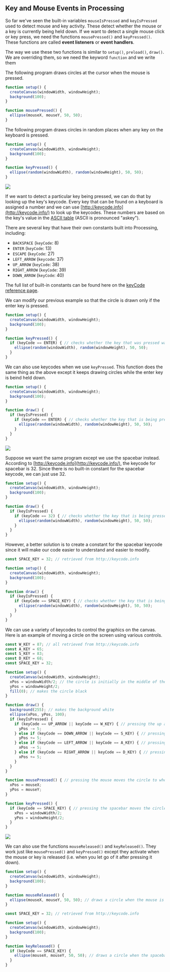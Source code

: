 ## Key and Mouse Events in Processing

So far we've seen the built-in variables `mouseIsPressed` and `keyIsPressed` used to detect mouse and key activity. These detect whether the mouse or a key is currently being held down. If we want to detect a single mouse click or key press, we need the functions `mousePressed()` and `keyPressed()`. These functions are called  **event listeners** or **event handlers**.

The way we use these two functions is similar to `setup()`, `preload()`, `draw()`.  We are overriding them, so we need the keyword `function` and we write them 

The following program draws circles at the cursor when the mouse is pressed.

```js
function setup() {
  createCanvas(windowWidth, windowHeight);
  background(100);
}

function mousePressed() {
  ellipse(mouseX, mouseY, 50, 50);
}
```

The following program draws circles in random places when any key on the keyboard is pressed.

```js
function setup() {
  createCanvas(windowWidth, windowHeight);
  background(100);
}

function keyPressed() {
  ellipse(random(windowWidth), random(windowHeight), 50, 50);
}
```

![](../Images/Random_Circles_1.png)

If we want to detect a particular key being pressed, we can do that by looking up the key's keycode. Every key that can be found on a keyboard  is assigned a number and we can use [http://keycode.info](http://keycode.info/) to look up the keycodes. These numbers are based on the key's value in the [ASCII table](https://www.cs.cmu.edu/~pattis/15-1XX/common/handouts/ascii.html) (ASCII is pronounced "askey"). 

There are several key that have their own constants built into Processing, including:

* `BACKSPACE` (`keyCode`: 8)
* `ENTER` (`keyCode`: 13)
* `ESCAPE` (`keyCode`: 27)
* `LEFT_ARROW` (`keycode`: 37)
* `UP_ARROW` (`keyCode`: 38)
* `RIGHT_ARROW` (`keyCode`: 39)
* `DOWN_ARROW` (`keyCode`: 40)

The full list of built-in constants can be found here on the [keyCode reference page](https://p5js.org/reference/#/p5/keyCode).

We can modify our previous example so that the circle is drawn only if the enter key is pressed.

```js
function setup() {
  createCanvas(windowWidth, windowHeight);
  background(100);
}

function keyPressed() {
  if (keyCode == ENTER) { // checks whether the key that was pressed was the enter key
    ellipse(random(windowWidth), random(windowHeight), 50, 50);
  }
}
```

We can also use keycodes when we use `keyPressed`. This function does the same thing as the above except it keeps drawing circles while the enter key is beind held down.

```js
function setup() {
  createCanvas(windowWidth, windowHeight);
  background(100);
}

function draw() {
  if (keyIsPressed) {
    if (keyCode == ENTER) { // checks whether the key that is being pressed is the enter key
      ellipse(random(windowWidth), random(windowHeight), 50, 50);
    }
  }
}
```

![](../Images/Random_Circles_2.png)

Suppose we want the same program except we use the spacebar instead. According to [http://keycode.info](http://keycode.info/), the keycode for spacebar is 32. Since there is no built-in constant for the spacebar keycode, we can just use 32.

```js
function setup() {
  createCanvas(windowWidth, windowHeight);
  background(100);
}

function draw() {
  if (keyIsPressed) {
    if (keyCode == 32) { // checks whether the key that is being pressed is the spacebar
      ellipse(random(windowWidth), random(windowHeight), 50, 50);
    }
  }
}
```

However, a better solution is to create a constant for the spacebar keycode since it will make our code easier to understand and easier to modify.

```js
const SPACE_KEY = 32; // retrieved from http://keycode.info

function setup() {
  createCanvas(windowWidth, windowHeight);
  background(100);
}

function draw() {
  if (keyIsPressed) {
    if (keyCode == SPACE_KEY) { // checks whether the key that is being pressed is the spacebar
      ellipse(random(windowWidth), random(windowHeight), 50, 50);
    }
  }
}
```

We can use a variety of keycodes to control the graphics on the canvas. Here is an example of moving a circle on the screen using various controls.

```js
const W_KEY = 87; // all retrieved from http://keycode.info
const A_KEY = 65;
const S_KEY = 83;
const D_KEY = 68; 
const SPACE_KEY = 32;

function setup() {
  createCanvas(windowWidth, windowHeight);
  xPos = windowWidth/2; // the circle is initially in the middle of the canvas
  yPos = windowHeight/2;
  fill(0); // makes the circle black
}

function draw() {
  background(255); // makes the background white
  ellipse(xPos, yPos, 100);
  if (keyIsPressed) {
    if (keyCode == UP_ARROW || keyCode == W_KEY) { // pressing the up arrow or the W key makes the circle move upwards
      yPos -= 5;
    } else if (keyCode == DOWN_ARROW || keyCode == S_KEY) { // pressing the down arrow or the S key makes the circle move downwards
      yPos += 5;
    } else if (keyCode == LEFT_ARROW || keyCode == A_KEY) { // pressing the left arrow or the A key makes the circle move to the left
      xPos -= 5;
    } else if (keyCode == RIGHT_ARROW || keyCode == D_KEY) { // pressing the right arrow or the D key makes the circle move to the left
      xPos += 5;
    }
  }
}

function mousePressed() { // pressing the mouse moves the circle to where the cursor is
  xPos = mouseX;
  yPos = mouseY;
}

function keyPressed() {
  if (keyCode == SPACE_KEY) { // pressing the spacebar moves the circle to the center of the screen
    xPos = windowWidth/2;
    yPos = windowHeight/2;
  }
}
```

![](../Images/Circle2.png)

We can also use the functions `mouseReleased()` and `keyReleased()`. They work just like `mousePressed()` and `keyPressed()` except they activate when the mouse or key is released (i.e. when you let go of it after pressing it down).

```js
function setup() {
  createCanvas(windowWidth, windowHeight);
  background(100);
}

function mouseReleased() {
  ellipse(mouseX, mouseY, 50, 50); // draws a circle when the mouse is released
}
```

```js
const SPACE_KEY = 32; // retrieved from http://keycode.info

function setup() {
  createCanvas(windowWidth, windowHeight);
  background(100);
}

function keyReleased() {
  if (keyCode == SPACE_KEY) {
    ellipse(mouseX, mouseY, 50, 50); // draws a circle when the spacebar is released
  }
}
```
